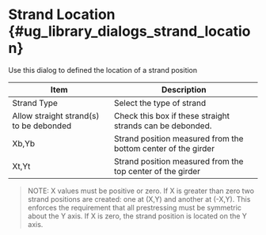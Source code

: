 Strand Location {#ug_library_dialogs_strand_location}
==============================================
Use this dialog to defined the location of a strand position

Item | Description
----|-----
Strand Type | Select the type of strand 
Allow straight strand(s) to be debonded | Check this box if these straight strands can be debonded.
Xb,Yb | Strand position measured from the bottom center of the girder
Xt,Yt | Strand position measured from the top center of the girder

> NOTE: X values must be positive or zero. If X is greater than zero two strand positions are created: one at (X,Y) and another at (-X,Y). This enforces the requirement that all prestressing must be symmetric about the Y axis. If X is zero, the strand position is located on the Y axis.
